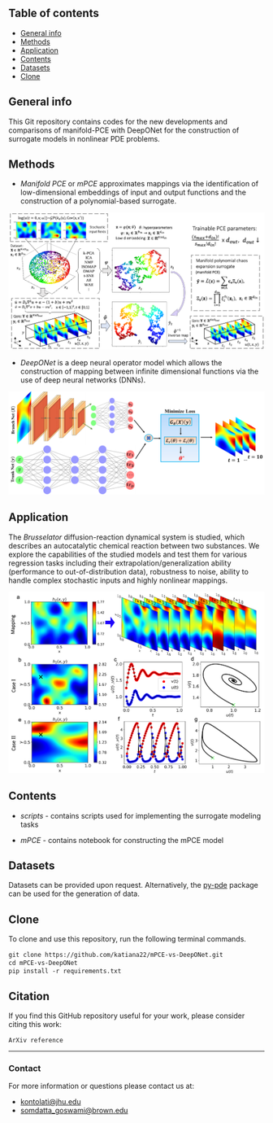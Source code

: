 ## Table of contents
* [General info](#general-info)
* [Methods](#methods)
* [Application](#application)
* [Contents](#contents)
* [Datasets](#datasets)
* [Clone](#clone)

## General info

This Git repository contains codes for the new developments and comparisons of manifold-PCE with DeepONet for the construction of surrogate models in nonlinear PDE problems.

## Methods

* _Manifold PCE_ or _mPCE_ approximates mappings via the identification of low-dimensional embeddings of input and output functions and the construction of a polynomial-based surrogate.

<p align="center">
  <img src="schematics/mPCE-schematic.png" width="700" />
</p>

* _DeepONet_ is a deep neural operator model which allows the construction of mapping between infinite dimensional functions via the use of deep neural networks (DNNs).

<p align="center">
  <img src="schematics/DeepONet-schematic.png" width="700" />
</p>

## Application

The _Brusselator_ diffusion-reaction dynamical system is studied, which describes an autocatalytic chemical reaction between two substances. We explore the capabilities of the studied models and test them for various regression tasks including their extrapolation/generalization ability (performance to out-of-distribution data), robustness to noise, ability to handle complex stochastic inputs and highly nonlinear mappings.

<p align="center">
  <img src="schematics/Application-schematic.png" width="700" />
</p>

## Contents

* _scripts_ - contains scripts used for implementing the surrogate modeling tasks

* _mPCE_ - contains notebook for constructing the mPCE model

## Datasets

Datasets can be provided upon request. Alternatively, the [py-pde](https://github.com/zwicker-group/py-pde) package can be used for the generation of data.

## Clone

To clone and use this repository, run the following terminal commands.

```
git clone https://github.com/katiana22/mPCE-vs-DeepONet.git
cd mPCE-vs-DeepONet
pip install -r requirements.txt
```

## Citation

If you find this GitHub repository useful for your work, please consider citing this work:

```
ArXiv reference
```
______________________

### Contact
For more information or questions please contact us at:   
* kontolati@jhu.edu   
* somdatta_goswami@brown.edu
